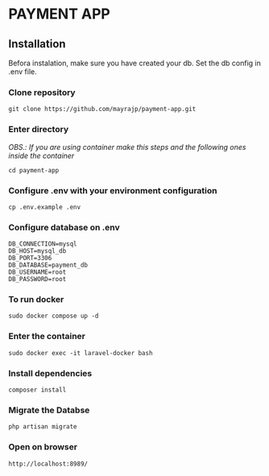 # PAYMENT APP


## Installation

Befora instalation, make sure you have created your db. Set  the db config in .env file.

### Clone repository

`git clone https://github.com/mayrajp/payment-app.git`

### Enter directory

*OBS.: If you are using container make this steps and the following ones inside the container*

`cd payment-app`

### Configure .env with your environment configuration

`cp .env.example .env`

### Configure database on .env

```dosini
DB_CONNECTION=mysql
DB_HOST=mysql_db
DB_PORT=3306
DB_DATABASE=payment_db
DB_USERNAME=root
DB_PASSWORD=root

```

### To run docker

`sudo docker compose up -d`

### Enter the container

`sudo docker exec -it laravel-docker bash`

### Install dependencies

`composer install`

### Migrate the Databse

`php artisan migrate`

### Open on browser

`http://localhost:8989/`





